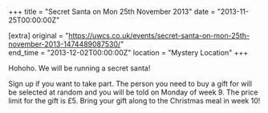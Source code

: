 +++
title = "Secret Santa on Mon 25th November 2013"
date = "2013-11-25T00:00:00Z"

[extra]
original = "https://uwcs.co.uk/events/secret-santa-on-mon-25th-november-2013-1474489087530/"    
end_time = "2013-12-02T00:00:00Z"
location = "Mystery Location"
+++

Hohoho. We will be running a secret santa\!

Sign up if you want to take part. The person you need to buy a gift for will be selected at random and you will be told on Monday of week 9. The price limit for the gift is £5. Bring your gift along to the Christmas meal in week 10\!

